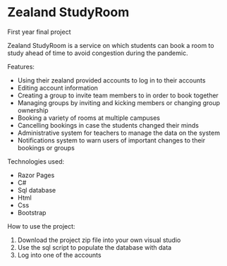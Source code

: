 # Zealand StudyRoom
First year final project

Zealand StudyRoom is a service on which students can book a room to study ahead of time to avoid congestion during the pandemic.

Features:
- Using their zealand provided accounts to log in to their accounts
- Editing account information
- Creating a group to invite team members to in order to book together
- Managing groups by inviting and kicking members or changing group ownership
- Booking a variety of rooms at multiple campuses
- Cancelling bookings in case the students changed their minds
- Administrative system for teachers to manage the data on the system
- Notifications system to warn users of important changes to their bookings or groups

Technologies used:
- Razor Pages
- C#
- Sql database
- Html
- Css
- Bootstrap

How to use the project:
1. Download the project zip file into your own visual studio
2. Use the sql script to populate the database with data
3. Log into one of the accounts
